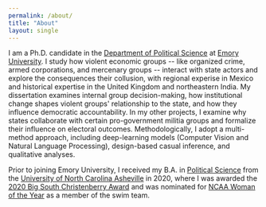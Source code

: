 ```yaml
---
permalink: /about/
title: "About"
layout: single
---
```




I am a Ph.D. candidate in the [Department of Political Science](http://polisci.emory.edu/home/index.html) at [Emory University](https://www.emory.edu/home/index.html). I study how violent economic groups -- like organized crime, armed corporations, and mercenary groups -- interact with state actors and explore the consequences their collusion, with regional experise in Mexico and historical expertise in the United Kingdom and northeastern India. My dissertation examines internal group decision-making, how institutional change shapes violent groups' relationship to the state, and how they influence democratic accountability. In my other projects, I examine why states collaborate with certain pro-government militia groups and formalize their influence on electoral outcomes. Methodologically, I adopt a multi-method approach, including deep-learning models (Computer Vision and Natural Language Processing), design-based casual inference, and qualitative analyses.

Prior to joining Emory University, I received my B.A. in [Political Science](https://politicalscience.unca.edu/) from the [University of North Carolina Asheville](https://www.unca.edu/) in 2020, where I was awarded the [2020 Big South Christenberry Award](https://uncabulldogs.com/news/2020/5/20/womens-swimming-diving-adee-weller-receives-2020-big-south-christenberry-award.aspx) and was nominated for [NCAA Woman of the Year](https://www.ncaa.org/news/2020/7/14/ncaa-schools-announce-nominees-for-2020-ncaa-woman-of-the-year.aspx) as a member of the swim team.

<!-- ---
layout: splash
permalink: /about/
hidden: true
header:
  overlay_color: "#5e616c"
  overlay_image: /assets/images/snow-flatirons.jpg
  actions:
    - label: "<i class='fas fa-download'></i> Install now"
      url: "/docs/quick-start-guide/"
excerpt: >
  A flexible two-column Jekyll theme. Perfect for building personal sites, blogs, and portfolios.<br />
  <small><a href="https://github.com/mmistakes/minimal-mistakes/releases/tag/4.24.0">Latest release v4.24.0</a></small>
feature_row:
  - image_path: /assets/images/snow-flatirons.jpg
    alt: "about"
    title: "About"
    excerpt: "Everything from the menus, sidebars, comments, and more can be configured or set with YAML Front Matter."
    url: "/docs/configuration/"
    btn_class: "btn--primary"
    btn_label: "Learn more"   
--- -->

<!-- {% include feature_row %} -->





